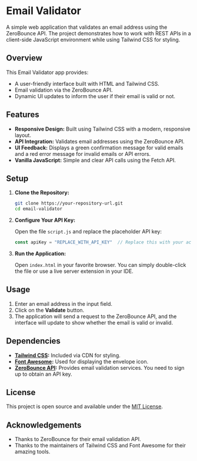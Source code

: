 # Email Validator

A simple web application that validates an email address using the ZeroBounce API. The project demonstrates how to work with REST APIs in a client-side JavaScript environment while using Tailwind CSS for styling.

## Overview

This Email Validator app provides:
- A user-friendly interface built with HTML and Tailwind CSS.
- Email validation via the ZeroBounce API.
- Dynamic UI updates to inform the user if their email is valid or not.

## Features

- **Responsive Design:** Built using Tailwind CSS with a modern, responsive layout.
- **API Integration:** Validates email addresses using the ZeroBounce API.
- **UI Feedback:** Displays a green confirmation message for valid emails and a red error message for invalid emails or API errors.
- **Vanilla JavaScript:** Simple and clear API calls using the Fetch API.

## Setup

1. **Clone the Repository:**

    ```bash
    git clone https://your-repository-url.git
    cd email-validator
    ```

2. **Configure Your API Key:**

    Open the file `script.js` and replace the placeholder API key:

    ```javascript
    const apiKey = "REPLACE_WITH_API_KEY"  // Replace this with your actual ZeroBounce API key.
    ```

3. **Run the Application:**

    Open `index.html` in your favorite browser. You can simply double-click the file or use a live server extension in your IDE.

## Usage

1. Enter an email address in the input field.
2. Click on the **Validate** button.
3. The application will send a request to the ZeroBounce API, and the interface will update to show whether the email is valid or invalid.

## Dependencies

- **[Tailwind CSS](https://tailwindcss.com):** Included via CDN for styling.
- **[Font Awesome](https://fontawesome.com):** Used for displaying the envelope icon.
- **[ZeroBounce API](https://www.zerobounce.net):** Provides email validation services. You need to sign up to obtain an API key.

## License

This project is open source and available under the [MIT License](LICENSE).

## Acknowledgements

- Thanks to ZeroBounce for their email validation API.
- Thanks to the maintainers of Tailwind CSS and Font Awesome for their amazing tools.
